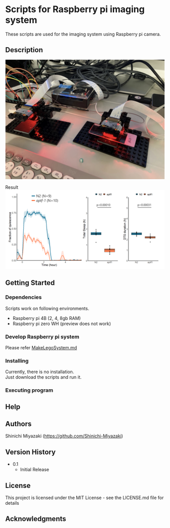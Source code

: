 # Scripts for Raspberry pi imaging system

These scripts are used for the imaging system using Raspberry pi camera.  

## Description
![An in-depth paragraph about your project and overview of use.](imgs/Raspi.png)  

Result
![RaspiResult](imgs/RaspiResult.png)

## Getting Started
### Dependencies
Scripts work on following environments.  
- Raspberry pi 4B (2, 4, 8gb RAM)
- Raspberry pi zero WH (preview does not work)

### Develop Raspberry pi system
Please refer [MakeLegoSystem.md](elegans/MakeLegoSystem.md)

### Installing
Currently, there is no installation.  
Just download the scripts and run it.  

### Executing program

## Help

## Authors

Shinichi Miyazaki (https://github.com/Shinichi-Miyazaki)  

## Version History

* 0.1
    * Initial Release

## License

This project is licensed under the MIT License - see the LICENSE.md file for details

## Acknowledgments
